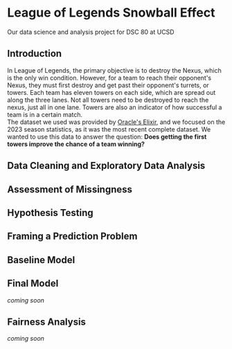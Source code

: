 # League of Legends Snowball Effect
Our data science and analysis project for DSC 80 at UCSD  

## Introduction  
In League of Legends, the primary objective is to destroy the Nexus, which is the only win condition. However, for a team to reach their opponent's Nexus, they must first destroy and get past their opponent's turrets, or towers. Each team has eleven towers on each side, which are spread out along the three lanes. Not all towers need to be destroyed to reach the nexus, just all in one lane. Towers are also an indicator of how successful a team is in a certain match.  
The dataset we used was provided by [Oracle's Elixir](https://oracleselixir.com/tools/downloads), and we focused on the 2023 season statistics, as it was the most recent complete dataset. We wanted to use this data to answer the question: **Does getting the first towers improve the chance of a team winning?**

## Data Cleaning and Exploratory Data Analysis  


## Assessment of Missingness  


## Hypothesis Testing  


## Framing a Prediction Problem  


## Baseline Model  


## Final Model  
*coming soon*

## Fairness Analysis  
*coming soon*
